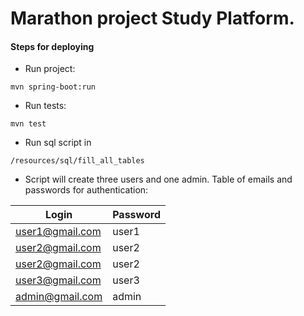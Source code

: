 # Marathon project Study Platform.
#### Steps for deploying 
* Run project:
```
mvn spring-boot:run
```
* Run tests:
```
mvn test
```
* Run sql script in 
```
/resources/sql/fill_all_tables
```
* Script will create three users and one admin. 
Table of emails and passwords for authentication:

Login | Password
------------ | -------------
user1@gmail.com | user1
user2@gmail.com | user2
user2@gmail.com | user2
user3@gmail.com | user3
admin@gmail.com | admin


